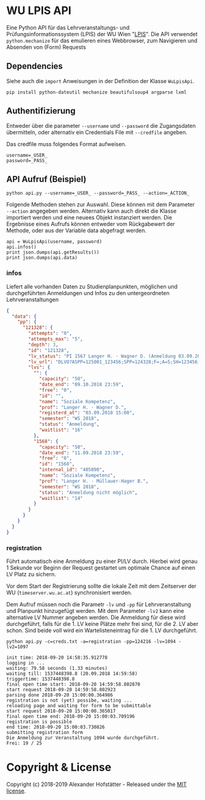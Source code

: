 # WU LPIS API

Eine Python API für das Lehrveranstaltungs- und Prüfungsinformationssystem (LPIS) der WU Wien "[LPIS](https://www.wu.ac.at/studierende/tools-services/lpis/)". Die API verwendet `python.mechanize` für das emulieren eines Webbrowser, zum Navigieren und Absenden von (Form) Requests

## Dependencies

Siehe auch die `import` Anweisungen in der Definition der Klasse `WuLpisApi`.

`pip install python-dateutil mechanize beautifulsoup4 argparse lxml`

## Authentifizierung

Entweder über die parameter `--username` und `--password` die Zugangsdaten übermitteln, oder alternativ ein Credentials File mit `--credfile` angeben.

Das credfile muss folgendes Format aufweisen.

```
username=_USER_
password=_PASS_
```

## API Aufruf (Beispiel)

`python api.py --username=_USER_ --password=_PASS_ --action=_ACTION_`

Folgende Methoden stehen zur Auswahl. Diese können mit dem Parameter `--action` angegeben werden. Alternativ kann auch direkt die Klasse importiert werden und eine neuees Objekt instanziert werden. Die Ergebnisse eines Aufrufs können entweder vom Rückgabewert der Methode, oder aus der Variable data abgefragt werden.

```
api = WuLpisApi(username, password)
api.infos()
print json.dumps(api.getResults())
print json.dumps(api.data)
```

### infos

Liefert alle vorhanden Daten zu Studienplanpunkten, möglichen und durchgeführten Anmeldungen und Infos zu den untergeordneten Lehrveranstaltungen

```json
{
  "data": {
    "pp": {
      "121328": {
        "attempts": "0",
        "attempts_max": "5",
        "depth": 3,
        "id": "121328",
        "lv_status": "PI 1567 Langer H. · Wagner D. (Anmeldung 03.09.2018 15:00)",
        "lv_url": "DLVO?ASPP=125001_123456;SPP=124328;F=;A=5;SH=123456;R=277879",
        "lvs": {
          "": {
            "capacity": "50",
            "date_end": "09.10.2018 23:59",
            "free": "0",
            "id": "",
            "name": "Soziale Kompetenz",
            "prof": "Langer H. · Wagner D.",
            "registerd_at": "03.09.2018 15:00",
            "semester": "WS 2018",
            "status": "Anmeldung",
            "waitlist": "16"
          },
          "1568": {
            "capacity": "50",
            "date_end": "11.09.2018 23:59",
            "free": "0",
            "id": "1568",
            "internal_id": "405890",
            "name": "Soziale Kompetenz",
            "prof": "Langer H. · Müllauer-Hager B.",
            "semester": "WS 2018",
            "status": "Anmeldung nicht möglich",
            "waitlist": "14"
          }
        }
      }
    }
  }
}
```

### registration

Führt automatisch eine Anmeldung zu einer PI/LV durch. Hierbei wird genau 1 Sekunde vor Beginn der Request gestartet um optimale Chance auf einen LV Platz zu sichern.

Vor dem Start der Registrierung sollte die lokale Zeit mit dem Zeitserver der WU (`timeserver.wu.ac.at`) synchronisiert werden.

Dem Aufruf müssen noch die Parametr `-lv` und `-pp` für Lehrveranstaltung und Planpunkt hinzugefügt werden. Mit dem Parameter `-lv2` kann eine alternative LV Nummer angeben werden. Die Anmeldung für diese wird durchgeführt, falls für die 1. LV keine Plätze mehr frei sind, für die 2. LV aber schon. Sind beide voll wird ein Wartelisteneintrag für die 1. LV durchgeführt.

`python api.py -c=creds.txt -a=registration -pp=124216 -lv=1094 -lv2=1097`

```
init time: 2018-09-20 14:58:35.912778
logging in ...
waiting: 79.58 seconds (1.33 minutes)
waiting till: 1537448398.8 (20.09.2018 14:59:58)
triggertime: 1537448398.8
final open time start: 2018-09-20 14:59:58.802870
start request 2018-09-20 14:59:58.802923
parsing done 2018-09-20 15:00:00.364986
registration is not (yet) possibe, waiting ...
reloading page and waiting for form to be submittable
start request 2018-09-20 15:00:00.365017
final open time end: 2018-09-20 15:00:03.709196
registration is possible
end time: 2018-09-20 15:00:03.730826
submitting registration form
Die Anmeldung zur Veranstaltung 1094 wurde durchgeführt.
Frei: 19 / 25

```

# Copyright & License

Copyright (c) 2018-2019 Alexander Hofstätter - Released under the [MIT license](LICENSE.md).
